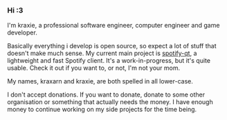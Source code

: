 ### Hi :3

I'm kraxie, a professional software engineer, computer engineer and game developer.

Basically everything i develop is open source, so expect a lot of stuff that doesn't make much sense. My current main project is [spotify-qt](https://github.com/kraxarn/spotify-qt), a lightweight and fast Spotify client. It's a work-in-progress, but it's quite usable. Check it out if you want to, or not, I'm not your mom.

My names, kraxarn and kraxie, are both spelled in all lower-case.

I don't accept donations. If you want to donate, donate to some other organisation or something that actually needs the money. I have enough money to continue working on my side projects for the time being.
